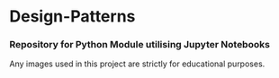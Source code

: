 # Design-Patterns
### Repository for Python Module utilising Jupyter Notebooks
Any images used in this project are strictly for educational purposes. 